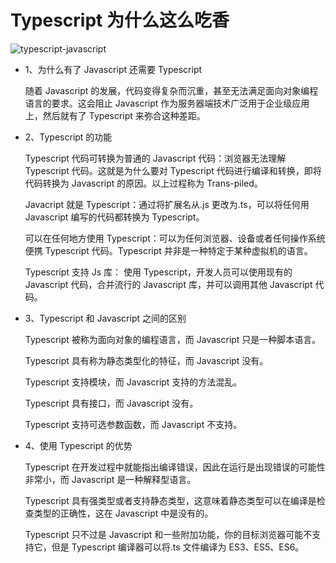 # Typescript 为什么这么吃香

![typescript-javascript](../images/typescript/typescript.jpeg)

- 1、为什么有了 Javascript 还需要 Typescript

  随着 Javascript 的发展，代码变得复杂而沉重，甚至无法满足面向对象编程语言的要求。这会阻止 Javascript 作为服务器端技术广泛用于企业级应用上，然后就有了 Typescript 来弥合这种差距。

- 2、Typescript 的功能

  Typescript 代码可转换为普通的 Javascript 代码：浏览器无法理解 Typescript 代码。这就是为什么要对 Typescript 代码进行编译和转换，即将代码转换为 Javascript 的原因。以上过程称为 Trans-piled。

  Javacript 就是 Typescript：通过将扩展名从.js 更改为.ts，可以将任何用 Javascript 编写的代码都转换为 Typescript。

  可以在任何地方使用 Typescript：可以为任何浏览器、设备或者任何操作系统便携 Typescript 代码。Typescript 并非是一种特定于某种虚拟机的语言。

  Typescript 支持 Js 库： 使用 Typescript，开发人员可以使用现有的 Javascript 代码，合并流行的 Javascript 库，并可以调用其他 Javascript 代码。

- 3、Typescript 和 Javascript 之间的区别

  Typescript 被称为面向对象的编程语言，而 Javascript 只是一种脚本语言。

  Typescript 具有称为静态类型化的特征，而 Javascript 没有。

  Typescript 支持模块，而 Javascript 支持的方法混乱。

  Typescript 具有接口，而 Javascript 没有。

  Typescript 支持可选参数函数，而 Javascript 不支持。

- 4、使用 Typescript 的优势

  Typescript 在开发过程中就能指出编译错误，因此在运行是出现错误的可能性非常小，而 Javascript 是一种解释型语言。

  Typescript 具有强类型或者支持静态类型，这意味着静态类型可以在编译是检查类型的正确性，这在 Javascript 中是没有的。

  Typescript 只不过是 Javascript 和一些附加功能，你的目标浏览器可能不支持它，但是 Typescript 编译器可以将.ts 文件编译为 ES3、ES5、ES6。

